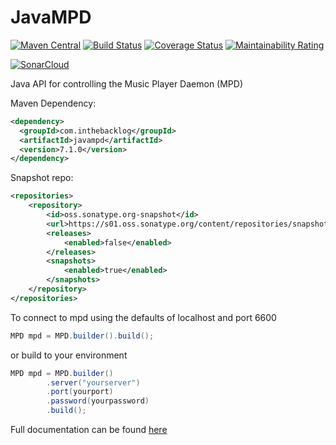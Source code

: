 JavaMPD
=======

[![Maven Central](https://maven-badges.herokuapp.com/maven-central/com.inthebacklop/javampd/badge.svg)](https://maven-badges.herokuapp.com/maven-central/com.inthebacklop/javampd)
[![Build Status](https://travis-ci.org/finnyb/javampd.svg?branch=develop)](https://travis-ci.org/finnyb/javampd)
[![Coverage Status](https://coveralls.io/repos/github/finnyb/javampd/badge.svg?branch=develop)](https://coveralls.io/github/finnyb/javampd?branch=develop)
[![Maintainability Rating](https://sonarcloud.io/api/project_badges/measure?project=finnyb_javampd&metric=sqale_rating)](https://sonarcloud.io/dashboard?id=finnyb_javampd)

[![SonarCloud](https://sonarcloud.io/images/project_badges/sonarcloud-black.svg)](https://sonarcloud.io/dashboard?id=finnyb_javampd)

Java API for controlling the Music Player Daemon (MPD)

Maven Dependency:

```xml
<dependency>
  <groupId>com.inthebacklog</groupId>
  <artifactId>javampd</artifactId>
  <version>7.1.0</version>
</dependency>
```

Snapshot repo:
```xml
<repositories>
    <repository>
        <id>oss.sonatype.org-snapshot</id>
        <url>https://s01.oss.sonatype.org/content/repositories/snapshots</url>
        <releases>
            <enabled>false</enabled>
        </releases>
        <snapshots>
            <enabled>true</enabled>
        </snapshots>
    </repository>
</repositories>
```

To connect to mpd using the defaults of localhost and port 6600 
```java
MPD mpd = MPD.builder().build();
```

or build to your environment

```java
MPD mpd = MPD.builder()
        .server("yourserver")
        .port(yourport)
        .password(yourpassword)
        .build();
```

Full documentation can be found [here](http://finnyb.github.io/javampd/7.1.0)
